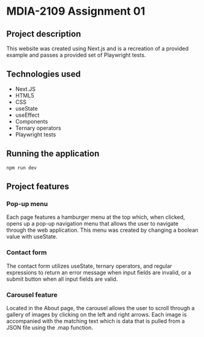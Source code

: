 # MDIA-2109 Assignment 01

## Project description
This website was created using Next.js and is a recreation of a provided example and passes a provided set of Playwright tests.

## Technologies used
- Next.JS
- HTML5
- CSS
- useState
- useEffect
- Components
- Ternary operators
- Playwright tests

## Running the application

```
npm run dev
```
## Project features
### Pop-up menu
Each page features a hamburger menu at the top which, when clicked, opens up a pop-up navigation menu that allows the user to navigate through the web application. This menu was created by changing a boolean value with useState.

### Contact form
The contact form utilizes useState, ternary operators, and regular expressions to return an error message when input fields are invalid, or a submit button when all input fields are valid.

### Carousel feature
Located in the About page, the carousel allows the user to scroll through a gallery of images by clicking on the left and right arrows. Each image is accompanied with the matching text which is data that is pulled from a JSON file using the .map function.


